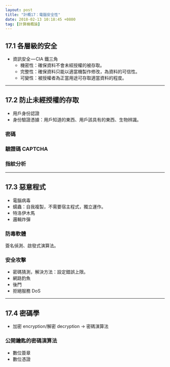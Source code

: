```yaml
---
layout: post
title: "計概17：電腦安全性"
date: 2018-02-13 10:18:45 +0800
tag: [計算機概論]
---
```

## 17.1 各層級的安全
- 資訊安全 — CIA 鐵三角
	- 機密性：確保資料不會未經授權的被存取。
	- 完整性：確保資料只能以適當機製作修改，為資料的可信性。
	- 可變性：被授權者為正當用途可存取適當資料的程度。

<!-- more -->
---
## 17.2 防止未經授權的存取
- 用戶身份認證
- 身份驗證憑據：用戶知道的東西、用戶該具有的東西、生物辨識。

### 密碼
### 驗證碼 CAPTCHA
### 指紋分析

---
## 17.3 惡意程式
- 電腦病毒
- 蠕蟲：自我複製，不需要宿主程式，獨立運作。
- 特洛伊木馬
- 邏輯炸彈

### 防毒軟體
簽名偵測、啟發式演算法。
### 安全攻擊
- 密碼猜測，解決方法：設定錯誤上限。
- 網路釣魚
- 後門
- 拒絕服務 DoS

---
## 17.4 密碼學
- 加密 encryption/解密 decryption → 密碼演算法

### 公開鑰匙的密碼演算法
- 數位簽章
- 數位憑證
